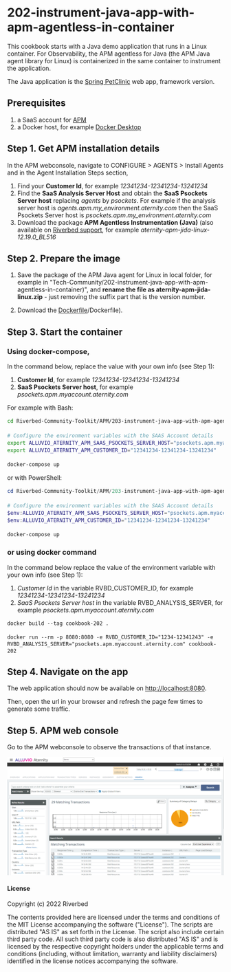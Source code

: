 # 202-instrument-java-app-with-apm-agentless-in-container

This cookbook starts with a Java demo application that runs in a Linux container. For Observability, the APM agentless for Java (the APM Java agent library for Linux) is containerized in the same container to instrument the application.

The Java application is the [Spring PetClinic](https://github.com/spring-projects/spring-petclinic.git) web app, framework version.

## Prerequisites

1. a SaaS account for [APM](https://www.riverbed.com/products/application-performance-monitoring)
2. a Docker host, for example [Docker Desktop](https://www.docker.com/products/docker-desktop)

## Step 1. Get APM installation details

In the APM webconsole, navigate to CONFIGURE > AGENTS > Install Agents and in the Agent Installation Steps section,

1. Find your **Customer Id**, for example *12341234-12341234-13241234*
2. Find the **SaaS Analysis Server Host** and obtain the **SaaS Psockets Server host** replacing *agents* by *psockets*. For example if the analysis server host is *agents.apm.my_environment.aternity.com* then the SaaS Psockets Server host is *psockets.apm.my_environment.aternity.com*
3. Download the package **APM Agentless Instrumentation (Java)** (also available on [Riverbed support](https://support.riverbed.com/content/support/software/aternity-dem/aternity-apm.html), for example *aternity-apm-jida-linux-12.19.0_BL516*

## Step 2. Prepare the image

1. Save the package of the APM Java agent for Linux in local folder, for example in "Tech-Community/202-instrument-java-app-with-apm-agentless-in-container)", and **rename the file as aternity-apm-jida-linux.zip** - just removing the suffix part that is the version number.

2. Download the [Dockerfile](https://raw.githubusercontent.com/riverbed/Riverbed-Community-Toolkit/refs/heads/master/APM/202-instrument-java-app-with-apm-agentless-in-container)/Dockerfile).

## Step 3. Start the container

### Using docker-compose,

In the command below, replace the value with your own info (see Step 1):
1. **Customer Id**, for example *12341234-12341234-13241234*
2. **SaaS Psockets Server host**, for example *psockets.apm.myaccount.aternity.com*

For example with Bash:

```bash
cd Riverbed-Community-Toolkit/APM/203-instrument-java-app-with-apm-agent-in-container

# Configure the environment variables with the SAAS Account details
export ALLUVIO_ATERNITY_APM_SAAS_PSOCKETS_SERVER_HOST="psockets.apm.myaccount.aternity.com"
export ALLUVIO_ATERNITY_APM_CUSTOMER_ID="12341234-12341234-13241234"

docker-compose up
```

or with PowerShell:

```PowerShell
cd Riverbed-Community-Toolkit/APM/203-instrument-java-app-with-apm-agent-in-container

# Configure the environment variables with the SAAS Account details
$env:ALLUVIO_ATERNITY_APM_SAAS_PSOCKETS_SERVER_HOST="psockets.apm.myaccount.aternity.com"
$env:ALLUVIO_ATERNITY_APM_CUSTOMER_ID="12341234-12341234-13241234"

docker-compose up
```

### or using docker command

In the command below replace the value of the environment variable with your own info (see Step 1):
1. *Customer Id* in the variable RVBD_CUSTOMER_ID, for example *12341234-12341234-13241234*
2. *SaaS Psockets Server host* in the variable RVBD_ANALYSIS_SERVER, for example *psockets.apm.myaccount.aternity.com*

```shell
docker build --tag cookbook-202 .

docker run --rm -p 8080:8080 -e RVBD_CUSTOMER_ID="1234-12341243" -e RVBD_ANALYSIS_SERVER="psockets.apm.myaccount.aternity.com" cookbook-202
```

## Step 4. Navigate on the app

The web application should now be available on [http://localhost:8080](http://localhost:8080).

Then, open the url in your browser and refresh the page few times to generate some traffic.

## Step 5. APM web console 

Go to the APM webconsole to observe the transactions of that instance.

![APM Transactions](images/cookbook-202-transactions.png)

#### License

Copyright (c) 2022 Riverbed

The contents provided here are licensed under the terms and conditions of the MIT License accompanying the software ("License"). The scripts are distributed "AS IS" as set forth in the License. The script also include certain third party code. All such third party code is also distributed "AS IS" and is licensed by the respective copyright holders under the applicable terms and conditions (including, without limitation, warranty and liability disclaimers) identified in the license notices accompanying the software.
